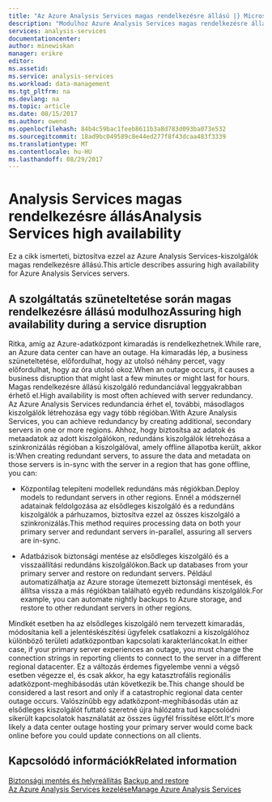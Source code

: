 ```yaml
---
title: "Az Azure Analysis Services magas rendelkezésre állású |} Microsoft Docs"
description: "Modulhoz Azure Analysis Services magas rendelkezésre állású."
services: analysis-services
documentationcenter: 
author: minewiskan
manager: erikre
editor: 
ms.assetid: 
ms.service: analysis-services
ms.workload: data-management
ms.tgt_pltfrm: na
ms.devlang: na
ms.topic: article
ms.date: 08/15/2017
ms.author: owend
ms.openlocfilehash: 84b4c59bac1feeb8611b3a8d783d093ba073e532
ms.sourcegitcommit: 18ad9bc049589c8e44ed277f8f43dcaa483f3339
ms.translationtype: MT
ms.contentlocale: hu-HU
ms.lasthandoff: 08/29/2017
---
```

# <a name="analysis-services-high-availability"></a><span data-ttu-id="2fac1-103">Analysis Services magas rendelkezésre állás</span><span class="sxs-lookup"><span data-stu-id="2fac1-103">Analysis Services high availability</span></span>
<span data-ttu-id="2fac1-104">Ez a cikk ismerteti, biztosítva ezzel az Azure Analysis Services-kiszolgálók magas rendelkezésre állású.</span><span class="sxs-lookup"><span data-stu-id="2fac1-104">This article describes assuring high availability for Azure Analysis Services servers.</span></span> 


## <a name="assuring-high-availability-during-a-service-disruption"></a><span data-ttu-id="2fac1-105">A szolgáltatás szüneteltetése során magas rendelkezésre állású modulhoz</span><span class="sxs-lookup"><span data-stu-id="2fac1-105">Assuring high availability during a service disruption</span></span>
<span data-ttu-id="2fac1-106">Ritka, amíg az Azure-adatközpont kimaradás is rendelkezhetnek.</span><span class="sxs-lookup"><span data-stu-id="2fac1-106">While rare, an Azure data center can have an outage.</span></span> <span data-ttu-id="2fac1-107">Ha kimaradás lép, a business szüneteltetése, előfordulhat, hogy az utolsó néhány percet, vagy előfordulhat, hogy az óra utolsó okoz.</span><span class="sxs-lookup"><span data-stu-id="2fac1-107">When an outage occurs, it causes a business disruption that might last a few minutes or might last for hours.</span></span> <span data-ttu-id="2fac1-108">Magas rendelkezésre állású kiszolgáló redundanciával leggyakrabban érhető el.</span><span class="sxs-lookup"><span data-stu-id="2fac1-108">High availability is most often achieved with server redundancy.</span></span> <span data-ttu-id="2fac1-109">Az Azure Analysis Services redundancia érhet el, további, másodlagos kiszolgálók létrehozása egy vagy több régióban.</span><span class="sxs-lookup"><span data-stu-id="2fac1-109">With Azure Analysis Services, you can achieve redundancy by creating additional, secondary servers in one or more regions.</span></span> <span data-ttu-id="2fac1-110">Ahhoz, hogy biztosítsa az adatok és metaadatok az adott kiszolgálókon, redundáns kiszolgálók létrehozása a szinkronizálás régióban a kiszolgálóval, amely offline állapotba került, akkor is:</span><span class="sxs-lookup"><span data-stu-id="2fac1-110">When creating redundant servers, to assure the data and metadata on those servers is in-sync with the server in a region that has gone offline, you can:</span></span>

* <span data-ttu-id="2fac1-111">Központilag telepíteni modellek redundáns más régiókban.</span><span class="sxs-lookup"><span data-stu-id="2fac1-111">Deploy models to redundant servers in other regions.</span></span> <span data-ttu-id="2fac1-112">Ennél a módszernél adatainak feldolgozása az elsődleges kiszolgáló és a redundáns kiszolgálók a párhuzamos, biztosítva ezzel az összes kiszolgáló a szinkronizálás.</span><span class="sxs-lookup"><span data-stu-id="2fac1-112">This method requires processing data on both your primary server and redundant servers in-parallel, assuring all servers are in-sync.</span></span>

* <span data-ttu-id="2fac1-113">Adatbázisok biztonsági mentése az elsődleges kiszolgáló és a visszaállítási redundáns kiszolgálókon.</span><span class="sxs-lookup"><span data-stu-id="2fac1-113">Back up databases from your primary server and restore on redundant servers.</span></span> <span data-ttu-id="2fac1-114">Például automatizálhatja az Azure storage ütemezett biztonsági mentések, és állítsa vissza a más régiókban található egyéb redundáns kiszolgálók.</span><span class="sxs-lookup"><span data-stu-id="2fac1-114">For example, you can automate nightly backups to Azure storage, and restore to other redundant servers in other regions.</span></span> 

<span data-ttu-id="2fac1-115">Mindkét esetben ha az elsődleges kiszolgáló nem tervezett kimaradás, módosítania kell a jelentéskészítési ügyfelek csatlakozni a kiszolgálóhoz különböző területi adatközpontban kapcsolati karakterláncokat.</span><span class="sxs-lookup"><span data-stu-id="2fac1-115">In either case, if your primary server experiences an outage, you must change the connection strings in reporting clients to connect to the server in a different regional datacenter.</span></span> <span data-ttu-id="2fac1-116">Ez a változás érdemes figyelembe venni a végső esetben végezze el, és csak akkor, ha egy katasztrofális regionális adatközpont-meghibásodás után következik be.</span><span class="sxs-lookup"><span data-stu-id="2fac1-116">This change should be considered a last resort and only if a catastrophic regional data center outage occurs.</span></span> <span data-ttu-id="2fac1-117">Valószínűbb egy adatközpont-meghibásodás után az elsődleges kiszolgálót futtató szeretné újra hálózatra tud kapcsolódni sikerült kapcsolatok használatát az összes ügyfél frissítése előtt.</span><span class="sxs-lookup"><span data-stu-id="2fac1-117">It's more likely a data center outage hosting your primary server would come back online before you could update connections on all clients.</span></span> 



## <a name="related-information"></a><span data-ttu-id="2fac1-118">Kapcsolódó információk</span><span class="sxs-lookup"><span data-stu-id="2fac1-118">Related information</span></span>
<span data-ttu-id="2fac1-119">[Biztonsági mentés és helyreállítás](analysis-services-backup.md) </span><span class="sxs-lookup"><span data-stu-id="2fac1-119">[Backup and restore](analysis-services-backup.md) </span></span>  
[<span data-ttu-id="2fac1-120">Az Azure Analysis Services kezelése</span><span class="sxs-lookup"><span data-stu-id="2fac1-120">Manage Azure Analysis Services</span></span>](analysis-services-manage.md) 

